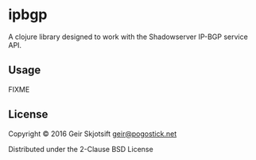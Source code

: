 # ipbgp

A clojure library designed to work with the Shadowserver IP-BGP service API.

## Usage

FIXME

## License

Copyright © 2016 Geir Skjotsift <geir@pogostick.net>

Distributed under the 2-Clause BSD License
